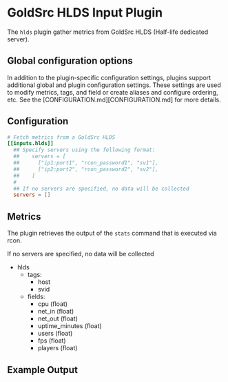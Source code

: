# GoldSrc HLDS Input Plugin

The `hlds` plugin gather metrics from GoldSrc HLDS (Half-life dedicated server).

## Global configuration options <!-- @/docs/includes/plugin_config.md -->

In addition to the plugin-specific configuration settings, plugins support
additional global and plugin configuration settings. These settings are used to
modify metrics, tags, and field or create aliases and configure ordering, etc.
See the [CONFIGURATION.md][CONFIGURATION.md] for more details.

## Configuration

```toml @sample.conf
# Fetch metrics from a GoldSrc HLDS
[[inputs.hlds]]
  ## Specify servers using the following format:
  ##    servers = [
  ##      ["ip1:port1", "rcon_password1", "sv1"],
  ##      ["ip2:port2", "rcon_password2", "sv2"],
  ##    ]
  #
  ## If no servers are specified, no data will be collected
  servers = []
```

## Metrics

The plugin retrieves the output of the `stats` command that is executed via
rcon.

If no servers are specified, no data will be collected

- hlds
  - tags:
    - host
    - svid
  - fields:
    - cpu (float)
    - net_in (float)
    - net_out (float)
    - uptime_minutes (float)
    - users (float)
    - fps (float)
    - players (float)

## Example Output
